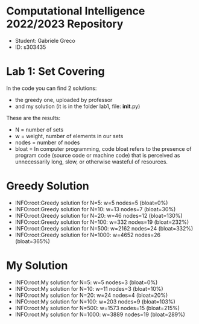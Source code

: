 # Computational Intelligence 2022/2023 Repository
- Student: Gabriele Greco
- ID: s303435

# Lab 1: Set Covering

In the code you can find 2 solutions:
- the greedy one, uploaded by professor
- and my solution (it is in the folder lab1, file: __init__.py)

These are the results:

- N = number of sets
- w = weight, number of elements in our sets
- nodes = number of nodes
- bloat = In computer programming, code bloat refers to the presence of program code (source code or machine code) that is perceived as unnecessarily long, slow, or otherwise wasteful of resources.

# Greedy Solution
- INFO:root:Greedy solution for N=5: w=5 nodes=5 (bloat=0%)
- INFO:root:Greedy solution for N=10: w=13 nodes=7 (bloat=30%)
- INFO:root:Greedy solution for N=20: w=46 nodes=12 (bloat=130%)
- INFO:root:Greedy solution for N=100: w=332 nodes=19 (bloat=232%)
- INFO:root:Greedy solution for N=500: w=2162 nodes=24 (bloat=332%)
- INFO:root:Greedy solution for N=1000: w=4652 nodes=26 (bloat=365%)

# My Solution
- INFO:root:My solution for N=5: w=5 nodes=3 (bloat=0%)
- INFO:root:My solution for N=10: w=11 nodes=3 (bloat=10%)
- INFO:root:My solution for N=20: w=24 nodes=4 (bloat=20%)
- INFO:root:My solution for N=100: w=203 nodes=9 (bloat=103%)
- INFO:root:My solution for N=500: w=1573 nodes=15 (bloat=215%)
- INFO:root:My solution for N=1000: w=3889 nodes=19 (bloat=289%)
